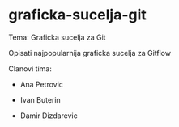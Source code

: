 # graficka-sucelja-git
Tema: 
Graficka sucelja za Git

Opisati najpopularnija graficka sucelja za Gitflow

Clanovi tima:

* Ana Petrovic

* Ivan Buterin

* Damir Dizdarevic
